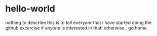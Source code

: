 # hello-world
nothing to describe
this is to tell everyonr that i have started doing the github excercise if anyone is interested in that! otherwise ,
go home.
